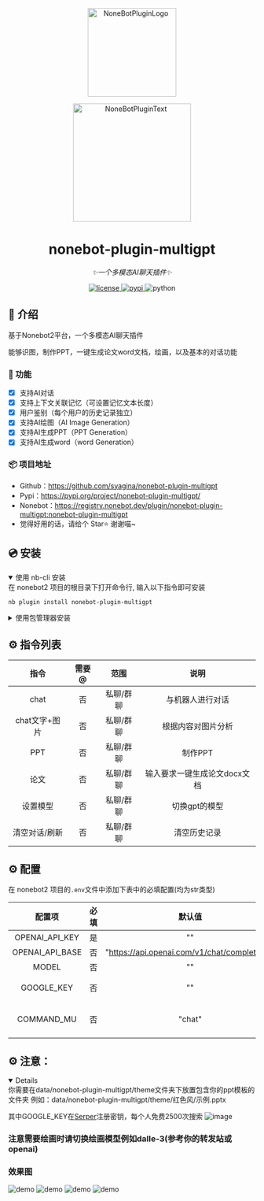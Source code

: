 <div align="center">
  <a href="https://v2.nonebot.dev/store"><img src="https://source.cclmsy.cc/Images/nbp_Sparkapi/nbp_logo.png" width="180" height="180" alt="NoneBotPluginLogo"></a>
  <br>
  <p><img src="https://source.cclmsy.cc/Images/nbp_Sparkapi/NoneBotPlugin.svg" width="240" alt="NoneBotPluginText"></p>
</div>

<div align="center">

# nonebot-plugin-multigpt

_✨一个多模态AI聊天插件✨_

<a href="./LICENSE">
    <img src="https://img.shields.io/github/license/syagina/nonebot-plugin-multigpt.svg" alt="license">
</a>
<a href="https://pypi.python.org/pypi/nonebot-plugin-sparkapi">
    <img src="https://img.shields.io/pypi/v/nonebot-plugin-multigpt.svg" alt="pypi">
</a>
<img src="https://img.shields.io/badge/python-3.8+-blue.svg" alt="python">

</div>

## 📖 介绍

基于Nonebot2平台，一个多模态AI聊天插件

能够识图，制作PPT，一键生成论文word文档，绘画，以及基本的对话功能

### 💬 功能
- [x] 支持AI对话
- [x] 支持上下文关联记忆（可设置记忆文本长度）
- [x] 用户鉴别（每个用户的历史记录独立）
- [x] 支持AI绘图（AI Image Generation）
- [x] 支持AI生成PPT（PPT Generation）
- [x] 支持AI生成word（word Generation）

### 📦 项目地址
- Github：https://github.com/syagina/nonebot-plugin-multigpt
- Pypi：https://pypi.org/project/nonebot-plugin-multigpt/
- Nonebot：https://registry.nonebot.dev/plugin/nonebot-plugin-multigpt:nonebot-plugin-multigpt
- 觉得好用的话，请给个 Star⭐️ 谢谢喵~ 

## 💿 安装

<details open>
<summary>使用 nb-cli 安装</summary>
在 nonebot2 项目的根目录下打开命令行, 输入以下指令即可安装

    nb plugin install nonebot-plugin-multigpt

</details>

<details>
<summary>使用包管理器安装</summary>
在 nonebot2 项目的插件目录下, 打开命令行, 根据你使用的包管理器, 输入相应的安装命令

<details>
<summary>pip</summary>

    pip install nonebot-plugin-multigpt
</details>
<details>
<summary>pdm</summary>

    pdm add nonebot-plugin-multigpt
</details>
<details>
<summary>poetry</summary>

    poetry add nonebot-plugin-multigpt
</details>
<details>
<summary>conda</summary>

    conda install nonebot-plugin-multigpt
</details>

打开 nonebot2 项目根目录下的 `pyproject.toml` 文件, 在 `[tool.nonebot]` 部分追加写入

    plugins = ["nonebot_plugin_multigpt"]

</details>

## ⚙️ 指令列表


| 指令 | 需要@ | 范围 | 说明 |
|:-----:|:----:|:----:|:----:|
| chat | 否 | 私聊/群聊 | 与机器人进行对话 |
| chat文字+图片 | 否 | 私聊/群聊 | 根据内容对图片分析 |
| PPT | 否 | 私聊/群聊 | 制作PPT |
| 论文 | 否 | 私聊/群聊 | 输入要求一键生成论文docx文档 |
| 设置模型 | 否 | 私聊/群聊 | 切换gpt的模型 |
| 清空对话/刷新 | 否 | 私聊/群聊 | 清空历史记录 |


## ⚙️ 配置

在 nonebot2 项目的`.env`文件中添加下表中的必填配置(均为str类型)

| 配置项 | 必填 | 默认值 | 说明 |
|:-----:|:----:|:----:|:----:|
| OPENAI_API_KEY | 是 | "" | APIKey |
| OPENAI_API_BASE | 否 | "https://api.openai.com/v1/chat/completions" | 你的转发站地址 |
| MODEL | 否 | "" | 使用的模型 |
| GOOGLE_KEY | 否 | "" | "不填写不能使PPT附加图片" | 
| COMMAND_MU | 否 | "chat" | 起始命令符参考nonebot的COMMAND_START |


##  ⚙️ 注意：
<details open>
你需要在data/nonebot-plugin-multigpt/theme文件夹下放置包含你的ppt模板的文件夹
例如：data/nonebot-plugin-multigpt/theme/红色风/示例.pptx
</details>

其中GOOGLE_KEY在[Serper](https://serper.dev/)注册密钥，每个人免费2500次搜索
![image](https://github.com/Yanyutin753/googleSearch-On-Wechat/assets/132346501/32a55333-1e5c-48fd-91fa-00f79cff04e5)



### 注意需要绘画时请切换绘画模型例如dalle-3(参考你的转发站或openai)

### 效果图
![demo](https://github.com/syagina/nonebot_plugin_multigpt/blob/main/Camera%20Roll/86BBB3B88A69B4C7C7130A7CFA68C25E.png)
![demo](https://github.com/syagina/nonebot_plugin_multigpt/blob/main/Camera%20Roll/E7294EC967D68DA403EC4AB5C00DB116.png)
![demo](https://github.com/syagina/nonebot_plugin_multigpt/blob/main/Camera%20Roll/E88CC601B4A6F79FC27CBC21328C21B3.png)
![demo](https://github.com/syagina/nonebot_plugin_multigpt/blob/main/Camera%20Roll/3226a38ad4d946b203b64be2b674d271.jpg)
